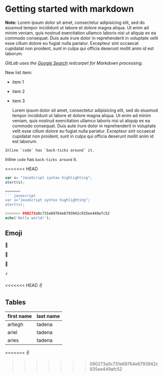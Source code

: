 # Getting started with markdown

**Note:**
Lorem ipsum dolor sit amet, consectetur adipisicing elit, sed do eiusmod
tempor incididunt ut labore et dolore magna aliqua. Ut enim ad minim veniam,
quis nostrud exercitation ullamco laboris nisi ut aliquip ex ea commodo
consequat. Duis aute irure dolor in reprehenderit in voluptate velit esse
cillum dolore eu fugiat nulla pariatur. Excepteur sint occaecat cupidatat non
proident, sunt in culpa qui officia deserunt mollit anim id est laborum.

_GitLab uses the [Google Search](http://www.google.com/) redcarpet for Markdown processing._


New list item:

- item 1
- item 2
- item 3

	Lorem ipsum dolor sit amet, consectetur adipisicing elit, sed do eiusmod
	tempor incididunt ut labore et dolore magna aliqua. Ut enim ad minim veniam,
	quis nostrud exercitation ullamco laboris nisi ut aliquip ex ea commodo
	consequat. Duis aute irure dolor in reprehenderit in voluptate velit esse
	cillum dolore eu fugiat nulla pariatur. Excepteur sint occaecat cupidatat non
	proident, sunt in culpa qui officia deserunt mollit anim id est laborum.

``` no-highlight
Inline `code` has `back-ticks around` it.
```


Inline `code` has `back-ticks around` it. 

<<<<<<< HEAD
```javascript
var s= "JavaScript syntax highlighting";
alert(s);
```

```php 
=======
``` javascript
var s="JavaScript syntax highlighting";
alert(s);
```

``` php
>>>>>>> 090273a0c731e69764e6793942c935ee449afc52
echo('Hello world!');
```


## Emoji

:monkey:

:star2:

:speech_balloon:

:zap:

<<<<<<< HEAD
:v:

## Tables

| first name | last name |
|:-----------|:----------|
| arliegh    | tadena    |
| ariel 	 | tadena    |
| aries		 | tadena	 |
=======
:v:
>>>>>>> 090273a0c731e69764e6793942c935ee449afc52
